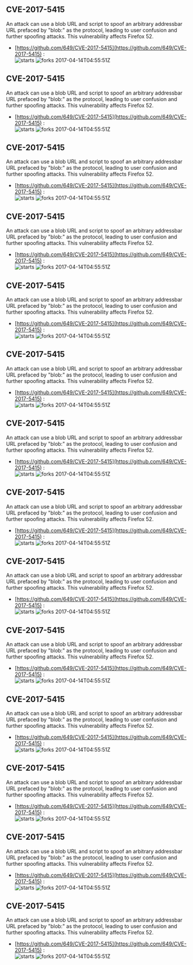 ## CVE-2017-5415
 An attack can use a blob URL and script to spoof an arbitrary addressbar URL prefaced by "blob:" as the protocol, leading to user confusion and further spoofing attacks. This vulnerability affects Firefox  52.

- [https://github.com/649/CVE-2017-5415](https://github.com/649/CVE-2017-5415) :  
![starts](https://img.shields.io/github/stars/649/CVE-2017-5415.svg) 
![forks](https://img.shields.io/github/forks/649/CVE-2017-5415.svg) 
2017-04-14T04:55:51Z

## CVE-2017-5415
 An attack can use a blob URL and script to spoof an arbitrary addressbar URL prefaced by "blob:" as the protocol, leading to user confusion and further spoofing attacks. This vulnerability affects Firefox  52.

- [https://github.com/649/CVE-2017-5415](https://github.com/649/CVE-2017-5415) :  
![starts](https://img.shields.io/github/stars/649/CVE-2017-5415.svg) 
![forks](https://img.shields.io/github/forks/649/CVE-2017-5415.svg) 
2017-04-14T04:55:51Z

## CVE-2017-5415
 An attack can use a blob URL and script to spoof an arbitrary addressbar URL prefaced by "blob:" as the protocol, leading to user confusion and further spoofing attacks. This vulnerability affects Firefox  52.

- [https://github.com/649/CVE-2017-5415](https://github.com/649/CVE-2017-5415) :  
![starts](https://img.shields.io/github/stars/649/CVE-2017-5415.svg) 
![forks](https://img.shields.io/github/forks/649/CVE-2017-5415.svg) 
2017-04-14T04:55:51Z

## CVE-2017-5415
 An attack can use a blob URL and script to spoof an arbitrary addressbar URL prefaced by "blob:" as the protocol, leading to user confusion and further spoofing attacks. This vulnerability affects Firefox  52.

- [https://github.com/649/CVE-2017-5415](https://github.com/649/CVE-2017-5415) :  
![starts](https://img.shields.io/github/stars/649/CVE-2017-5415.svg) 
![forks](https://img.shields.io/github/forks/649/CVE-2017-5415.svg) 
2017-04-14T04:55:51Z

## CVE-2017-5415
 An attack can use a blob URL and script to spoof an arbitrary addressbar URL prefaced by "blob:" as the protocol, leading to user confusion and further spoofing attacks. This vulnerability affects Firefox  52.

- [https://github.com/649/CVE-2017-5415](https://github.com/649/CVE-2017-5415) :  
![starts](https://img.shields.io/github/stars/649/CVE-2017-5415.svg) 
![forks](https://img.shields.io/github/forks/649/CVE-2017-5415.svg) 
2017-04-14T04:55:51Z

## CVE-2017-5415
 An attack can use a blob URL and script to spoof an arbitrary addressbar URL prefaced by "blob:" as the protocol, leading to user confusion and further spoofing attacks. This vulnerability affects Firefox  52.

- [https://github.com/649/CVE-2017-5415](https://github.com/649/CVE-2017-5415) :  
![starts](https://img.shields.io/github/stars/649/CVE-2017-5415.svg) 
![forks](https://img.shields.io/github/forks/649/CVE-2017-5415.svg) 
2017-04-14T04:55:51Z

## CVE-2017-5415
 An attack can use a blob URL and script to spoof an arbitrary addressbar URL prefaced by "blob:" as the protocol, leading to user confusion and further spoofing attacks. This vulnerability affects Firefox  52.

- [https://github.com/649/CVE-2017-5415](https://github.com/649/CVE-2017-5415) :  
![starts](https://img.shields.io/github/stars/649/CVE-2017-5415.svg) 
![forks](https://img.shields.io/github/forks/649/CVE-2017-5415.svg) 
2017-04-14T04:55:51Z

## CVE-2017-5415
 An attack can use a blob URL and script to spoof an arbitrary addressbar URL prefaced by "blob:" as the protocol, leading to user confusion and further spoofing attacks. This vulnerability affects Firefox  52.

- [https://github.com/649/CVE-2017-5415](https://github.com/649/CVE-2017-5415) :  
![starts](https://img.shields.io/github/stars/649/CVE-2017-5415.svg) 
![forks](https://img.shields.io/github/forks/649/CVE-2017-5415.svg) 
2017-04-14T04:55:51Z

## CVE-2017-5415
 An attack can use a blob URL and script to spoof an arbitrary addressbar URL prefaced by "blob:" as the protocol, leading to user confusion and further spoofing attacks. This vulnerability affects Firefox  52.

- [https://github.com/649/CVE-2017-5415](https://github.com/649/CVE-2017-5415) :  
![starts](https://img.shields.io/github/stars/649/CVE-2017-5415.svg) 
![forks](https://img.shields.io/github/forks/649/CVE-2017-5415.svg) 
2017-04-14T04:55:51Z

## CVE-2017-5415
 An attack can use a blob URL and script to spoof an arbitrary addressbar URL prefaced by "blob:" as the protocol, leading to user confusion and further spoofing attacks. This vulnerability affects Firefox  52.

- [https://github.com/649/CVE-2017-5415](https://github.com/649/CVE-2017-5415) :  
![starts](https://img.shields.io/github/stars/649/CVE-2017-5415.svg) 
![forks](https://img.shields.io/github/forks/649/CVE-2017-5415.svg) 
2017-04-14T04:55:51Z

## CVE-2017-5415
 An attack can use a blob URL and script to spoof an arbitrary addressbar URL prefaced by "blob:" as the protocol, leading to user confusion and further spoofing attacks. This vulnerability affects Firefox  52.

- [https://github.com/649/CVE-2017-5415](https://github.com/649/CVE-2017-5415) :  
![starts](https://img.shields.io/github/stars/649/CVE-2017-5415.svg) 
![forks](https://img.shields.io/github/forks/649/CVE-2017-5415.svg) 
2017-04-14T04:55:51Z

## CVE-2017-5415
 An attack can use a blob URL and script to spoof an arbitrary addressbar URL prefaced by "blob:" as the protocol, leading to user confusion and further spoofing attacks. This vulnerability affects Firefox  52.

- [https://github.com/649/CVE-2017-5415](https://github.com/649/CVE-2017-5415) :  
![starts](https://img.shields.io/github/stars/649/CVE-2017-5415.svg) 
![forks](https://img.shields.io/github/forks/649/CVE-2017-5415.svg) 
2017-04-14T04:55:51Z

## CVE-2017-5415
 An attack can use a blob URL and script to spoof an arbitrary addressbar URL prefaced by "blob:" as the protocol, leading to user confusion and further spoofing attacks. This vulnerability affects Firefox  52.

- [https://github.com/649/CVE-2017-5415](https://github.com/649/CVE-2017-5415) :  
![starts](https://img.shields.io/github/stars/649/CVE-2017-5415.svg) 
![forks](https://img.shields.io/github/forks/649/CVE-2017-5415.svg) 
2017-04-14T04:55:51Z

## CVE-2017-5415
 An attack can use a blob URL and script to spoof an arbitrary addressbar URL prefaced by "blob:" as the protocol, leading to user confusion and further spoofing attacks. This vulnerability affects Firefox  52.

- [https://github.com/649/CVE-2017-5415](https://github.com/649/CVE-2017-5415) :  
![starts](https://img.shields.io/github/stars/649/CVE-2017-5415.svg) 
![forks](https://img.shields.io/github/forks/649/CVE-2017-5415.svg) 
2017-04-14T04:55:51Z

